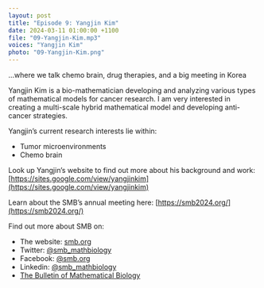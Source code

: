 ```yaml
---
layout: post
title: "Episode 9: Yangjin Kim"
date: 2024-03-11 01:00:00 +1100
file: "09-Yangjin-Kim.mp3"
voices: "Yangjin Kim"
photo: "09-Yangjin-Kim.png"
---
```


…where we talk chemo brain, drug therapies, and a big meeting in Korea

Yangjin Kim is a bio-mathematician developing and analyzing various types of mathematical models for cancer research. I am very interested in creating a multi-scale hybrid mathematical model and developing anti-cancer strategies.

Yangjin’s current research interests lie within:
- Tumor microenvironments
- Chemo brain

Look up Yangjin’s website to find out more about his background and work:
[https://sites.google.com/view/yangjinkim](https://sites.google.com/view/yangjinkim)

Learn about the SMB’s annual meeting here: 
[https://smb2024.org/](https://smb2024.org/)

Find out more about SMB on:
- The website: [smb.org](https://www.smb.org/)
- Twitter: [@smb_mathbiology](https://twitter.com/smb_mathbiology)
- Facebook: [@smb.org](https://www.facebook.com/smb.org/)
- Linkedin: [@smb_mathbiology](http://www.linkedin.com/company/smb-mathbiology/)
- [The Bulletin of Mathematical Biology](https://www.springer.com/journal/11538)
